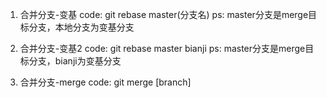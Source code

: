 1. 合并分支-变基
  code: git rebase master(分支名)
  ps: master分支是merge目标分支，本地分支为变基分支

2. 合并分支-变基2
  code: git rebase master bianji
  ps: master分支是merge目标分支，bianji为变基分支

3. 合并分支-merge
  code: git merge [branch]
